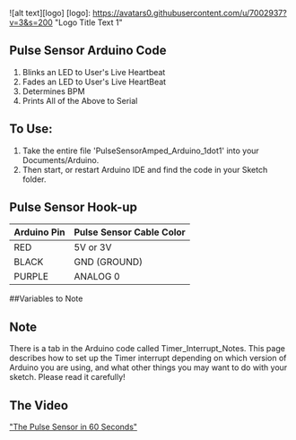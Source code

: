 ![alt text][logo]
[logo]: https://avatars0.githubusercontent.com/u/7002937?v=3&s=200 "Logo Title Text 1"

## Pulse Sensor Arduino Code
1. Blinks an LED to User's Live Heartbeat   
2. Fades an LED to User's Live HeartBeat
3. Determines BPM
4. Prints All of the Above to Serial

## To Use:
1. Take the entire file 'PulseSensorAmped_Arduino_1dot1' into your Documents/Arduino.
2. Then start, or restart Arduino IDE and find the code in your Sketch folder.


## Pulse Sensor Hook-up
Arduino Pin   | Pulse Sensor Cable Color
------------- | -------------
RED           | 5V or 3V   
BLACK         | GND (GROUND)
PURPLE        | ANALOG 0

##Variables to Note


## Note 
There is a tab in the Arduino code called Timer_Interrupt_Notes. This page describes how to set up the Timer interrupt depending on which version of Arduino you are using, and what other things you may want to do with your sketch. Please read it carefully!

## The Video
<a href="https://vimeo.com/123008578"> "The Pulse Sensor in 60 Seconds"</a>
